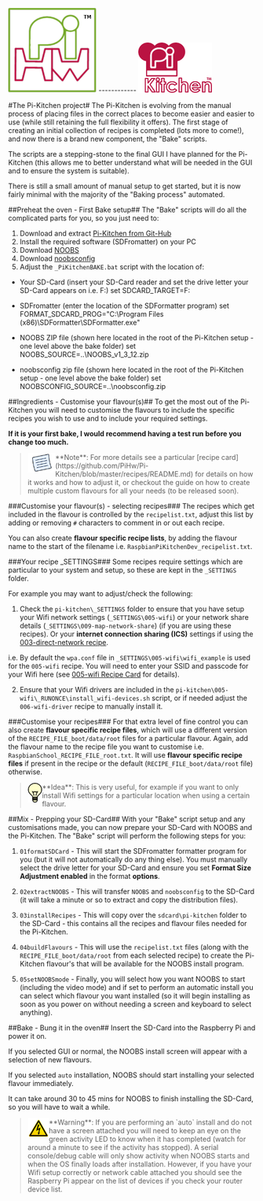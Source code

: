 <img src="https://raw.githubusercontent.com/PiHw/Pi-Kitchen/master/markdown_source/markdown/img/pihwlogotm.png" width=180 />
------------
<img src="https://raw.githubusercontent.com/PiHw/Pi-Kitchen/master/markdown_source/markdown/img/PiKitchen.png" width=150 />

#The Pi-Kitchen project#
The Pi-Kitchen is evolving from the manual process of placing files in the correct places to become easier and easier to use (while still retaining the full flexibility it offers).  The first stage of creating an initial collection of recipes is completed (lots more to come!), and now there is a brand new component, the "Bake" scripts.

The scripts are a stepping-stone to the final GUI I have planned for the Pi-Kitchen (this allows me to better understand what will be needed in the GUI and to ensure the system is suitable).

There is still a small amount of manual setup to get started, but it is now fairly minimal with the majority of the "Baking process" automated.


##Preheat the oven - First Bake setup##
The "Bake" scripts will do all the complicated parts for you, so you just need to:

1. Download and extract [Pi-Kitchen from Git-Hub](https://github.com/PiHw/Pi-Kitchen/archive/master.zip)
2. Install the required software (SDFromatter) on your PC
3. Download [NOOBS](http://www.raspberrypi.org/downloads/)
4. Download [noobsconfig](https://github.com/procount/noobsconfig/blob/master/noobsconfig.zip?raw=true)
5. Adjust the `_PiKitchenBAKE.bat` script with the location of:
- Your SD-Card (insert your SD-Card reader and set the drive letter your SD-Card appears on i.e. F:)
   set SDCARD_TARGET=F:

- SDFromatter (enter the location of the SDFormatter program)
   set FORMAT_SDCARD_PROG="C:\Program Files (x86)\SDFormatter\SDFormatter.exe"

- NOOBS ZIP file (shown here located in the root of the Pi-Kitchen setup - one level above the bake folder)
   set NOOBS_SOURCE=..\NOOBS_v1_3_12.zip

- noobsconfig zip file (shown here located in the root of the Pi-Kitchen setup - one level above the bake folder)
   set NOOBSCONFIG_SOURCE=..\noobsconfig.zip

##Ingredients - Customise your flavour(s)##
To get the most out of the Pi-Kitchen you will need to customise the flavours to include the specific recipes you wish to use and to include your required settings.

**If it is your first bake, I would recommend having a test run before you change too much.**

> <img style="float:left" src="https://raw.githubusercontent.com/PiHw/Pi-Kitchen/master/markdown_source/markdown/img/note.png" height=40/>
>**Note**: For more details see a particular [recipe card](https://github.com/PiHw/Pi-Kitchen/blob/master/recipes/README.md) for details on how it works and how to adjust it, or checkout the guide on how to create multiple custom flavours for all your needs (to be released soon).

###Customise your flavour(s) - selecting recipes###
The recipes which get included in the flavour is controlled by the `recipelist.txt`, adjust this list by adding or removing `#` characters to comment in or out each recipe.

You can also create **flavour specific recipe lists**, by adding the flavour name to the start of the filename i.e. `RaspbianPiKitchenDev_recipelist.txt`.

###Your recipe _SETTINGS###
Some recipes require settings which are particular to your system and setup, so these are kept in the `_SETTINGS` folder.

For example you may want to adjust/check the following:
1. Check the `pi-kitchen\_SETTINGS` folder to ensure that you have setup your Wifi network settings (`_SETTINGS\005-wifi`) or your network share details (`_SETTINGS\009-map-network-share`) (if you are using these recipes).  Or your **internet connection sharing (ICS)** settings if using the [003-direct-network recipe](https://github.com/PiHw/Pi-Kitchen/blob/master/recipes/003-direct-network_RECIPE_CARD.md).

i.e. By default the `wpa.conf` file in `_SETTINGS\005-wifi\wifi_example` is used for the `005-wifi` recipe.  You will need to enter your SSID and passcode for your Wifi here (see [005-wifi Recipe Card](https://github.com/PiHw/Pi-Kitchen/blob/master/recipes/005-wifi_RECIPE_CARD.md) for details).

2. Ensure that your Wifi drivers are included in the `pi-kitchen\005-wifi\_RUNONCE\install_wifi-devices.sh` script, or if needed adjust the `006-wifi-driver` recipe to manually install it.

###Customise your recipes###
For that extra level of fine control you can also create **flavour specific recipe files**, which will use a different version of the `RECIPE_FILE_boot/data/root` files for a particular flavour.  Again, add the flavour name to the recipe file you want to customise i.e. `RaspbianSchool_RECIPE_FILE_root.txt`.  It will use **flavour specific recipe files** if present in the recipe or the default (`RECIPE_FILE_boot/data/root` file) otherwise.

> <img style="float:left" src="https://raw.githubusercontent.com/PiHw/Pi-Kitchen/master/markdown_source/markdown/img/idea.png" height=40/>
>**Idea**: This is very useful, for example if you want to only install Wifi settings for a particular location when using a certain flavour.

   
##Mix - Prepping your SD-Card##
With your "Bake" script setup and any customisations made, you can now prepare your SD-Card with NOOBS and the Pi-Kitchen.  The "Bake" script will perform the following steps for you:

1. `01formatSDCard` - This will start the SDFromatter formatter program for you (but it will not automatically do any thing else).  You must manually select the drive letter for your SD-Card and ensure you set **Format Size Adjustment enabled** in the format **options**.

2. `02extractNOOBS` - This will transfer `NOOBS` and `noobsconfig` to the SD-Card (it will take a minute or so to extract and copy the distribution files).

3. `03installRecipes` - This will copy over the `sdcard\pi-kitchen` folder to the SD-Card - this contains all the recipes and flavour files needed for the Pi-Kitchen.

4. `04buildFlavours` - This will use the `recipelist.txt` files (along with the `RECIPE_FILE_boot/data/root` from each selected recipe) to create the Pi-Kitchen flavour's that will be available for the NOOBS install program.

5. `05setNOOBSmode` - Finally, you will select how you want NOOBS to start (including the video mode) and if set to perform an automatic install you can select which flavour you want installed (so it will begin installing as soon as you power on without needing a screen and keyboard to select anything).

##Bake - Bung it in the oven##
Insert the SD-Card into the Raspberry Pi and power it on.

If you selected GUI or normal, the NOOBS install screen will appear with a selection of new flavours.

If you selected `auto` installation, NOOBS should start installing your selected flavour immediately.

It can take around 30 to 45 mins for NOOBS to finish installing the SD-Card, so you will have to wait a while.

> <img style="float:left" src="https://raw.githubusercontent.com/PiHw/Pi-Kitchen/master/markdown_source/markdown/img/warn.png" height=40/>
>**Warning**: If you are performing an `auto` install and do not have a screen attached you will need to keep an eye on the green activity LED to know when it has completed (watch for around a minute to see if the activity has stopped).  A serial console/debug cable will only show activity when NOOBS starts and when the OS finally loads after installation.  However, if you have your Wifi setup correctly or network cable attached you should see the Raspberry Pi appear on the list of devices if you check your router device list. 
